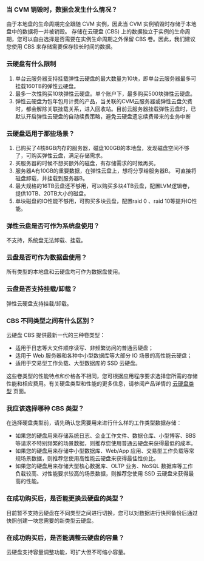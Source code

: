 ### 当 CVM 销毁时，数据会发生什么情况？

由于本地盘的生命周期完全跟随 CVM 实例，因此当 CVM 实例销毁时存储于本地盘中的数据将一并被销毁。
存储在云硬盘 (CBS) 上的数据独立于实例的生命周期，您可以自由选择是否需要在实例生命周期之外保留 CBS 卷。因此，我们建议您使用 CBS 来存储需要保存较长时间的数据。

### 云硬盘有什么限制

1. 单台云服务器支持挂载弹性云硬盘的最大数量为10块，即单台云服务器最多可挂载160TB的弹性云硬盘。
2. 最多一次性购买10块弹性云硬盘。单个账户下，最多购买500块弹性云硬盘。
3. 弹性云硬盘为包年包月计费的产品，当关联的CVM云服务器或弹性云盘欠费时，都会解除关联挂载关系，进入回收站。目前云服务器挂载弹性云盘时，已默认开启弹性云硬盘的自动续费策略，避免云硬盘遗忘续费带来的业务中断

### 云硬盘适用于那些场景？

1. 已购买了4核8GB内存的服务器，磁盘100GB的本地盘，发现磁盘空间不够了，可购买弹性云盘，满足存储需求。
2. 买服务器的时候不想买额外的磁盘，有存储需求的时候再买。
3. 服务器A有10GB的重要数据，在弹性云盘上，想将分享给服务器B。 可直接将磁盘卸载，并挂载到服务器B。
4. 最大规格的16TB云盘还不够用，可以购买多块4TB云盘，配置LVM逻辑卷，提供10TB、20TB大小的磁盘。
5. 单块磁盘的IO性能不够用，可购买多块云盘，配置raid 0 、raid 10等提升IO性能。

### 弹性云盘是否可作为系统盘使用？

不支持，系统盘无法卸载、挂载。

### 云盘是否可作为数据盘使用？

所有类型的本地盘和云硬盘均可作为数据盘使用。

### 云盘是否支持挂载/卸载？

弹性云硬盘支持挂载/卸载。

### CBS 不同类型之间有什么区别？

云硬盘 CBS 提供最新一代的三种卷类型：
- 适用于日志等大文件顺序读写、非频繁访问的普通云硬盘；
- 适用于 Web 服务器和各种中小型数据库等大部分 IO 场景的高性能云硬盘；
- 适用于交易型工作负载、大型数据库的 SSD 云硬盘。

这些卷类型的性能特点和价格各不相同，您可根据应用程序要求选择您所需的存储性能和相应费用。有关硬盘类型和性能的更多信息，请参阅产品详情的 [云硬盘类型](https://cloud.tencent.com/product/cbs/types) 页面。

### 我应该选择哪种 CBS 类型？

在选择硬盘类型前，请先确认您需要用来进行什么样的工作类型数据存储：

- 如果您的硬盘用来存储系统日志、企业工作文件、数据仓库、小型博客、BBS等请求不特别频繁的场景数据，则推荐您使用普通云硬盘来获得最低的成本。
- 如果您的硬盘用来存储中小型数据库、Web/App 应用、交易型工作负载等常规场景数据，则推荐您使用高性能云硬盘来获得最佳性价比。
- 如果您的硬盘用来存储大型核心数据库、OLTP 业务、NoSQL 数据库等工作负载较高、对性能要求较高的场景数据，则推荐您使用 SSD 云硬盘来获得最高的性能。

### 在成功购买后，是否能更换云硬盘的类型？
目前暂不支持云硬盘在不同类型之间进行切换，您可以对数据进行快照备份后通过快照创建一块您需要的新类型云硬盘。

### 在成功购买后，是否能调整云硬盘的容量？

云硬盘支持容量调整功能，可扩大但不可缩小容量。
